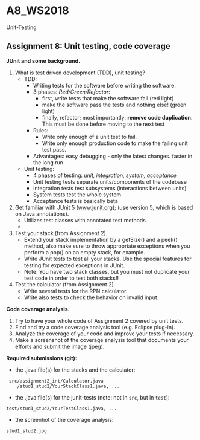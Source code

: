 # A8_WS2018
Unit-Testing

Assignment 8: Unit testing, code coverage
----------------------------------------------

**JUnit and some background.**

1.  What is test driven development (TDD), unit testing?
    * TDD: 
        * Writing tests for the software before writing the software. 
        * 3 phases: *Red/Green/Refactor*:
            * first, write tests that make the software fail (red light)
            * make the software pass the tests and nothing else! (green light)
            * finally, refactor; most importantly: **remove code duplication**. This must be done before moving to the next test
        * Rules:
            * Write only enough of a unit test to fail.
            * Write only enough production code to make the failing unit test pass.
        * Advantages: easy debugging - only the latest changes. faster in the long run
    * Unit testing:
        * 4 phases of testing: *unit, integration, system, acceptance*
        * Unit testing tests separate units/components of the codebase
        * Integration tests test subsystems (interactions between units)
        * System tests test the whole system
        * Acceptance tests is basically beta
1.  Get familiar with JUnit 5 (www.junit.org); (use version 5, which is based on Java annotations).
    * Utilizes test classes with annotated test methods
    * 
1.  Test your stack (from Assignment 2).
	* Extend your stack implementation by a getSize() and a peek() method, also make sure to throw appropriate exceptions when you perform a pop() on an empty stack, for example.
   	* Write JUnit tests to test all your stacks. Use the special features for testing for expected exceptions in JUnit. 
    * Note: You have two stack classes, but you must not duplicate your test code in order to test both stacks!!
1.	Test the calculator (from Assignment 2).
    * Write several tests for the RPN calculator.
    * Write also tests to check the behavior on invalid input.

**Code coverage analysis.**

1. Try to have your whole code of Assignment 2 covered by unit tests.
1. Find and try a code coverage analysis tool (e.g. Eclipse plug-in).
1. Analyze the coverage of your code and improve your tests if necessary.
1. Make a screenshot of the coverage analysis tool that documents your efforts and submit the image (jpeg).

**Required submissions (git):**

* the .java file(s) for the stacks and the calculator:
```
 src/assignment2_int/Calculator.java  
    /stud1_stud2/YourStackClass1.java, ...
```
* the .java file(s) for the junit-tests (note: not in `src`, but in `test`):
```
test/stud1_stud2/YourTestClass1.java, ...
```
* the screenhot of the coverage analysis:
```
stud1_stud2.jpg
```
